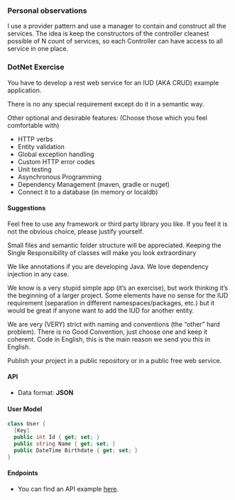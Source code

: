### Personal observations

I use a provider pattern and use a manager to contain and construct all the services.
The idea is keep the constructors of the controller cleanest possible of N count of services, so each Controller can have access to all service in one place.


### DotNet Exercise

You have to develop a rest web service for an IUD (AKA CRUD) example application. 

There is no any special requirement except do it in a semantic way.

Other optional and desirable features:
(Choose those which you feel comfortable with)

  - HTTP verbs
  - Entity validation
  - Global exception handling
  - Custom HTTP error codes
  - Unit testing
  - Asynchronous Programming
  - Dependency Management (maven, gradle or nuget)
  - Connect it to a database (in memory or localdb)

#### Suggestions

Feel free to use any framework or third party library you like. If you feel it is not the obvious choice, please justify yourself. 

Small files and semantic folder structure will be appreciated. Keeping the Single Responsibility of classes will make you look extraordinary

We like annotations if you are developing Java. We love dependency injection in any case.

We know is a very stupid simple app (it’s an exercise), but work thinking it’s the beginning of a larger project. Some elements have no sense for the IUD requirement (separation in different namespaces/packages, etc.) but it would be great if anyone want to add the IUD for another entity.

We are very (VERY) strict with naming and conventions (the “other” hard problem). There is no Good Convention, just choose one and keep it coherent. Code in English, this is the main reason we send you this in English. 

Publish your project in a public repository or in a public free web service. 

#### API
- Data format: **JSON**

#### User Model

``` c#
class User {
  [Key]
  public int Id { get; set; }
  public string Name { get; set; }
  public DateTime Birthdate { get; set; }
}
```

#### Endpoints
- You can find an API example [here](https://hello-world.innocv.com/swagger).
